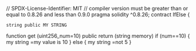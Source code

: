 // SPDX-License-Identifier: MIT
// compiler version must be greater than or equal to 0.8.26 and less than 0.9.0
pragma solidity ^0.8.26;
contract IfElse {

    string public MY STRING

function get (uint256_num=10) public return (string memory)
if (num==10) {
    my string =my value is 10
} else {
    my string =not 5
}
